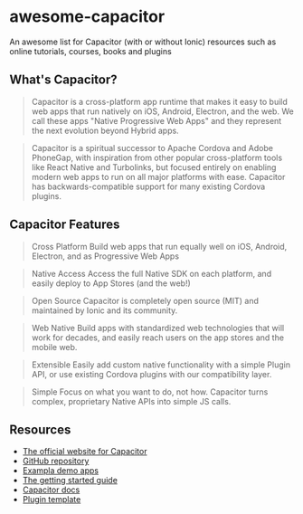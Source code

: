 # awesome-capacitor

An awesome list for Capacitor (with or without Ionic) resources such as online tutorials, courses, books and plugins

## What's Capacitor?

>Capacitor is a cross-platform app runtime that makes it easy to build web apps that run natively on iOS, Android, Electron, and the web. We call these apps "Native Progressive Web Apps" and they represent the next evolution beyond Hybrid apps.

>Capacitor is a spiritual successor to Apache Cordova and Adobe PhoneGap, with inspiration from other popular cross-platform tools like React Native and Turbolinks, but focused entirely on enabling modern web apps to run on all major platforms with ease. Capacitor has backwards-compatible support for many existing Cordova plugins.

## Capacitor Features

>Cross Platform
>Build web apps that run equally well on iOS, Android, Electron, and as Progressive Web Apps

>Native Access
>Access the full Native SDK on each platform, and easily deploy to App Stores (and the web!)

>Open Source
>Capacitor is completely open source (MIT) and maintained by Ionic and its community.

>Web Native
>Build apps with standardized web technologies that will work for decades, and easily reach users on the app stores and the mobile web.

>Extensible
>Easily add custom native functionality with a simple Plugin API, or use existing Cordova plugins with our compatibility layer.

>Simple
>Focus on what you want to do, not how. Capacitor turns complex, proprietary Native APIs into simple JS calls.


## Resources

* [The official website for Capacitor](https://capacitor.ionicframework.com/)
* [GitHub repository](https://github.com/ionic-team/capacitor)
* [Exampla demo apps](https://github.com/ionic-team/capacitor/tree/master/example)
* [The getting started guide](https://capacitor.ionicframework.com/docs/getting-started/)
* [Capacitor docs](https://capacitor.ionicframework.com/docs/)
* [Plugin template](https://github.com/ionic-team/capacitor/tree/master/plugin-template)

